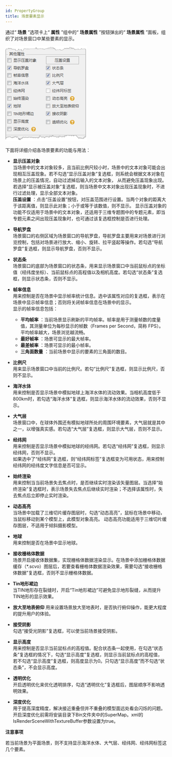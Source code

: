 ```yaml
---
id: PropertyGroup
title: 场景要素显示
---
```

通过“ **场景** ”选项卡上“ **属性** ”组中的“ **场景属性** ”按钮弹出的“ **场景属性** ”面板，组织了对场景窗口中某些要素的显示。

![图：场景要素显示](img/PropertyGroup.png)  
  
下面将详细介绍各场景要素的功能与用法：

  * **显示压盖对象**  
当场景中的文本对象较多，且当前比例尺较小时，场景中的文本对象可能会出现相互压盖现象。若不勾选“显示压盖对象”复选框，则系统会根据文本对象在场景上的压盖情况，自动过滤掉后输入的文本对象，
从而避免压盖现象出现。若选择“显示被压盖对象”复选框，则当场景中文本对象出现压盖现象时，不进行过滤处理，显示全部文本对象。  
**压盖设置** ：点击“压盖设置”按钮，对压盖范围进行设置。当两个对象的距离大于该距离值，则显示此对象；小于或等于该数值，则不显示。
显示压盖对象的功能不仅适用于场景中的文本对象，还适用于三维专题图中的专题元素，即当专题元素之间出现压盖现象时，也可通过该复选框控制是否进行处理。

  * **导航罗盘**  
场景窗口的右侧区域为场景窗口的导航罗盘，导航罗盘主要用来对场景进行浏览控制，包括对场景进行放大、缩小、旋转、拉平竖起等操作。若勾选“导航罗盘”复选框，则显示导航罗盘，否则不显示。

  * **状态条**  
场景窗口的底部为场景窗口的状态条，用来显示场景窗口中当前鼠标点的坐标值（经纬度坐标）、当前鼠标点的高程值以及相机高度。若勾选“状态条”复选框，则显示状态条，否则不显示。

  * **帧率信息**  
用来控制是否在场景中显示帧率统计信息。选中该属性对应的复选框，表示在场景中显示帧率信息；否则将关闭帧率信息在场景中的显示。  
显示的帧率信息包括：
    * **平均帧率** ：当前场景显示刷新的平均帧率。帧率是用于测量帧数的度量值，其测量单位为每秒显示的帧数（Frames per Second，简称 FPS）。平均帧率越大，场景浏览越流畅。
    * **最好帧率** ：场景可显示的最大帧率。
    * **最差帧率** ：场景可显示的最小帧率。
    * **三角面数量** ：当前场景中显示的要素的三角面的数目。

  * **比例尺**  
用来显示场景窗口中当前的比例尺。若勾“比例尺”复选框，则显示比例尺，否则不显示。

  * **海洋水体**  
用来控制是否显示场景中模拟地球上海洋水体的流动效果。当相机高度低于800km时，若勾选“海洋水体”复选框，则显示海洋水体的流动效果，否则不显示。

  * **大气层**  
场景窗口中，在球体外围还有模拟地球所处的周围环境要素，大气层就是其中之一，以增强真实感。若勾选“大气层”复选框，则显示大气层，否则不显示。

  * **经纬网**  
用来控制是否显示场景中模拟地球的经纬网。若勾选“经纬网”复选框，则显示经纬网，否则不显示。  
如果选中了“经纬网”复选框，则“经纬网标签”复选框变为可用状态，用来控制经纬网的经纬度文字信息是否可显示。

  * **始终渲染**  
用来控制当当前场景失去焦点时，是否继续实时渲染该矢量图层。当选择“始终渲染”复选框时，表示场景失去焦点后继续实时渲染；不选择该属性时，失去焦点后立即停止实时渲染。

  * **动态高亮**  
当场景中加载了三维切片缓存图层时，勾选“动态高亮”，鼠标在场景中移动，当鼠标移动到某个模型上，此模型对象高亮。
动态高亮功能适用于三维切片缓存图层，不适用于倾斜摄影模型。

  * **地球**  
用来控制是否在场景中显示地球。

  * **接收栅格体数据**  
场景开启接收体数据集，实现栅格体数据渲染显示。在场景中添加栅格体数据缓存（*.scvo）图层后，若要查看栅格体数据渲染效果，需要勾选“接收栅格体数据”复选框，否则不显示栅格体数据。

  * **Tin地形裙边**  
当TIN地形存在裂缝时，开启“Tin地形裙边”可避免显示地形裂缝，从而提升TIN地形的显示效果。

  * **放大至地表俯仰**
用来设置场景放大至地表时，是否执行俯仰操作，能更大程度的提升用户的体验。

  * **接受阴影**  
勾选“接受光阴影”复选框，可以使当前场景接受阴影。

  * **显示高度**  
用来控制是否显示当前鼠标点的高程值。配合状态条一起使用，在勾选“状态条”复选框的情况下，勾选“显示高度”复选框，则显示当前鼠标点的高程值，若不勾选“显示高度”复选框，则高度显示为0。只勾选“显示高度”而不勾选“状态条”，不会显示高度。

  * **透明优化**  
开启透明优化来优化透明排序，勾选“透明优化”复选框后，图层顺序不影响透明效果。

  * **深度优化**  
用于提高深度精度，解决接近重叠但并不重叠的模型面远处看会闪烁的问题。开启深度优化前需将安装目录下Bin文件夹中的SuperMap。xml的IsRenderSceneWithTextureBuffer参数设置为true。

**注意事项**

若当前场景为平面场景，则不支持显示海洋水体、大气层、经纬网、经纬网标签这几个要素。

 

